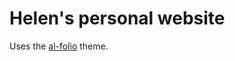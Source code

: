 # Helen's personal website

Uses the [al-folio](https://github.com/alshedivat/al-folio/blob/master/LICENSE) theme.
